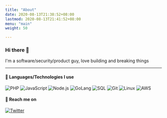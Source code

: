 ```yaml
---
title: "About"
date: 2020-08-13T21:38:52+08:00
lastmod: 2020-08-13T21:41:52+08:00
menu: "main"
weight: 50

---
```


### Hi there 👋
I'm a software/security/product guy, love building and breaking things

-----
#### 🔭 Languages/Technologies I use

![PHP](https://img.shields.io/badge/-PHP-000000?style=flat&logo=php)
![JavaScript](https://img.shields.io/badge/-JavaScript-000000?style=flat&logo=javascript)
![Node.js](https://img.shields.io/badge/-Node.js-222222?style=flat&logo=node.js&logoColor=339933)
![GoLang](https://img.shields.io/badge/-GO-000000?style=flat&logo=go)
![SQL](https://img.shields.io/badge/-SQL-000000?style=flat&logo=postgresql)
![Git](https://img.shields.io/badge/-Git-222222?style=flat&logo=git&logoColor=F05032)
![Linux](https://img.shields.io/badge/-Linux-222222?style=flat&logo=linux&logoColor=FCC624)
![AWS](https://img.shields.io/badge/-AWS-222222?style=flat&logo=amazon-aws&logoColor=61DAFB)


#### 💬 Reach me on 
[![Twitter](https://img.shields.io/badge/twitter--net_code-%231FA1F1?style=flat&logo=twitter&logoColor=white)](https://twitter.com/net_code)


